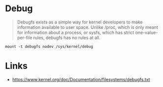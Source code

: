 Debug
==

> Debugfs exists as a simple way for kernel developers to make information available to user space.  Unlike /proc, which is only meant for information about a process, or sysfs, which has strict one-value-per-file rules, debugfs has no rules at all.


    mount -t debugfs nodev /sys/kernel/debug

# Links

- https://www.kernel.org/doc/Documentation/filesystems/debugfs.txt